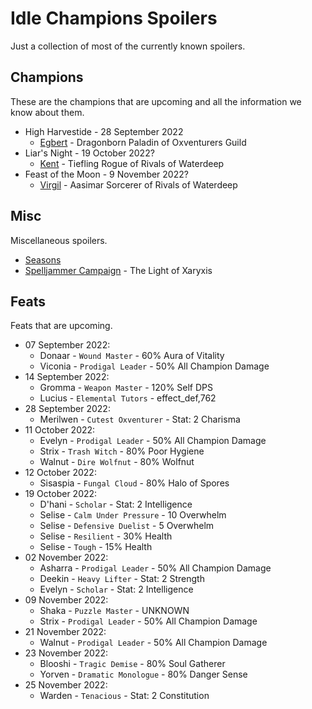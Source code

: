# Idle Champions Spoilers
Just a collection of most of the currently known spoilers.

## Champions
These are the champions that are upcoming and all the information we know about them.

* High Harvestide - 28 September 2022
  * [Egbert](egbert.md) - Dragonborn Paladin of Oxventurers Guild
* Liar's Night - 19 October 2022?
  * [Kent](kent.md) - Tiefling Rogue of Rivals of Waterdeep
* Feast of the Moon - 9 November 2022?
  * [Virgil](virgil.md) - Aasimar Sorcerer of Rivals of Waterdeep

## Misc
Miscellaneous spoilers.

* [Seasons](seasons.md)
* [Spelljammer Campaign](spelljammer.md) - The Light of Xaryxis

## Feats
Feats that are upcoming.

* 07 September 2022:
  * Donaar - `Wound Master` - 60% Aura of Vitality
  * Viconia - `Prodigal Leader` - 50% All Champion Damage
* 14 September 2022:
  * Gromma - `Weapon Master` - 120% Self DPS
  * Lucius - `Elemental Tutors` - effect_def,762
* 28 September 2022:
  * Merilwen - `Cutest Oxventurer` - Stat: 2 Charisma
* 11 October 2022:
  * Evelyn - `Prodigal Leader` - 50% All Champion Damage
  * Strix - `Trash Witch` - 80% Poor Hygiene
  * Walnut - `Dire Wolfnut` - 80% Wolfnut
* 12 October 2022:
  * Sisaspia - `Fungal Cloud` - 80% Halo of Spores
* 19 October 2022:
  * D'hani - `Scholar` - Stat: 2 Intelligence
  * Selise - `Calm Under Pressure` - 10 Overwhelm
  * Selise - `Defensive Duelist` - 5 Overwhelm
  * Selise - `Resilient` - 30% Health
  * Selise - `Tough` - 15% Health
* 02 November 2022:
  * Asharra - `Prodigal Leader` - 50% All Champion Damage
  * Deekin - `Heavy Lifter` - Stat: 2 Strength
  * Evelyn - `Scholar` - Stat: 2 Intelligence
* 09 November 2022:
  * Shaka - `Puzzle Master` - UNKNOWN
  * Strix - `Prodigal Leader` - 50% All Champion Damage
* 21 November 2022:
  * Walnut - `Prodigal Leader` - 50% All Champion Damage
* 23 November 2022:
  * Blooshi - `Tragic Demise` - 80% Soul Gatherer
  * Yorven - `Dramatic Monologue` - 80% Danger Sense
* 25 November 2022:
  * Warden - `Tenacious` - Stat: 2 Constitution